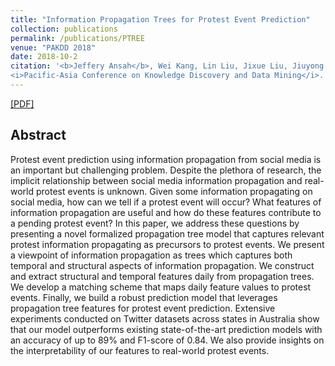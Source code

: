 ```yaml
---
title: "Information Propagation Trees for Protest Event Prediction"
collection: publications
permalink: /publications/PTREE
venue: "PAKDD 2018"
date: 2018-10-2
citation: '<b>Jeffery Ansah</b>, Wei Kang, Lin Liu, Jixue Liu, Jiuyong Li
<i>Pacific-Asia Conference on Knowledge Discovery and Data Mining</i>.'
---
```

[[PDF]](https://link.springer.com/chapter/10.1007/978-3-319-93040-4_61)


## Abstract
Protest event prediction using information propagation from social media is an important but challenging problem. Despite the plethora of research, the implicit relationship between social media information propagation and real-world protest events is unknown. Given some information propagating on social media, how can we tell if a protest event will occur? What features of information propagation are useful and how do these features contribute to a pending protest event? In this paper, we address these questions by presenting a novel formalized propagation tree model that captures relevant protest information propagating as precursors to protest events. We present a viewpoint of information propagation as trees which captures both temporal and structural aspects of information propagation. We construct and extract structural and temporal features daily from propagation trees. We develop a matching scheme that maps daily feature values to protest events. Finally, we build a robust prediction model that leverages propagation tree features for protest event prediction. Extensive experiments conducted on Twitter datasets across states in Australia show that our model outperforms existing state-of-the-art prediction models with an accuracy of up to 89% and F1-score of 0.84. We also provide insights on the interpretability of our features to real-world protest events.